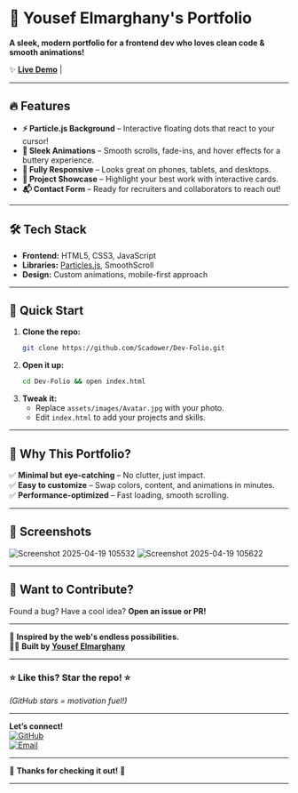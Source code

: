 # 🚀 Yousef Elmarghany's Portfolio  

**A sleek, modern portfolio for a frontend dev who loves clean code & smooth animations!**  

✨ **[Live Demo]([https://scadower.github.io/Dev-Folio/])** |

---

## 🔥 Features  

- **⚡ Particle.js Background** – Interactive floating dots that react to your cursor!  
- **🎨 Sleek Animations** – Smooth scrolls, fade-ins, and hover effects for a buttery experience.  
- **📱 Fully Responsive** – Looks great on phones, tablets, and desktops.  
- **💼 Project Showcase** – Highlight your best work with interactive cards.  
- **📬 Contact Form** – Ready for recruiters and collaborators to reach out!  

---

## 🛠️ Tech Stack  

- **Frontend:** HTML5, CSS3, JavaScript  
- **Libraries:** [Particles.js](https://vincentgarreau.com/particles.js/), SmoothScroll  
- **Design:** Custom animations, mobile-first approach  

---

## 🚀 Quick Start  

1. **Clone the repo:**  
   ```bash
   git clone https://github.com/Scadower/Dev-Folio.git
   ```
2. **Open it up:**  
   ```bash
   cd Dev-Folio && open index.html
   ```
3. **Tweak it:**  
   - Replace `assets/images/Avatar.jpg` with your photo.  
   - Edit `index.html` to add your projects and skills.  

---

## 🌟 Why This Portfolio?  

✅ **Minimal but eye-catching** – No clutter, just impact.  
✅ **Easy to customize** – Swap colors, content, and animations in minutes.  
✅ **Performance-optimized** – Fast loading, smooth scrolling.  

---

## 📸 Screenshots 

![Screenshot 2025-04-19 105532](https://github.com/user-attachments/assets/1a83f3a5-fa49-4d08-89f8-fadc8845c251)
![Screenshot 2025-04-19 105622](https://github.com/user-attachments/assets/91923e5a-8ae6-40e0-b4cb-d00641bbd32c)


---

## 🤝 Want to Contribute?  

Found a bug? Have a cool idea? **Open an issue or PR!**  

---

💖 **Inspired by the web's endless possibilities.**  
👨‍💻 **Built by [Yousef Elmarghany](https://github.com/Scadower)**  


---

### **⭐ Like this? Star the repo!** ⭐  

*(GitHub stars = motivation fuel!)*  

---

**Let’s connect!**  
[![GitHub](https://img.shields.io/badge/GitHub-100000?style=flat&logo=github&logoColor=white)](https://github.com/Scadower)  
[![Email](https://img.shields.io/badge/Email-D14836?style=flat&logo=gmail&logoColor=white)](mailto:yousefmarghny@gmail.com)  

---

🎉 **Thanks for checking it out!** 🎉  



---  
